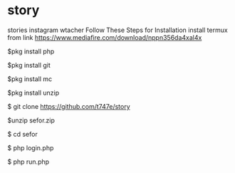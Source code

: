 # story
stories instagram wtacher
Follow These Steps for Installation
install termux from link
https://www.mediafire.com/download/nppn356da4xal4x

$pkg install php

$pkg install git

$pkg install mc

$pkg install unzip

$ git clone https://github.com/t747e/story

$unzip sefor.zip

$ cd sefor

$ php login.php

$ php run.php

```
